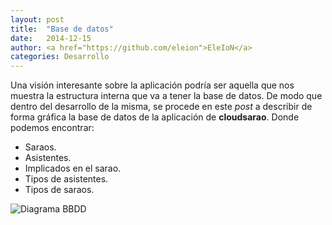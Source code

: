 ```yaml
---
layout: post
title:  "Base de datos"
date:   2014-12-15
author: <a href="https://github.com/eleion">EleIoN</a>
categories: Desarrollo
---
```


Una visión interesante sobre la aplicación podría ser aquella que nos muestra la estructura interna que va a tener la base de datos. De modo que dentro del desarrollo de la misma, se procede en este *post* a describir de forma gráfica la base de datos de la aplicación de **cloudsarao**. Donde podemos encontrar:

  * Saraos.
  * Asistentes.
  * Implicados en el sarao.
  * Tipos de asistentes.
  * Tipos de saraos.

![Diagrama BBDD](https://github.com/eleion/cloudsarao/blob/master/Utiles/Diagrama%20-%20BaseDeDatos.png)
